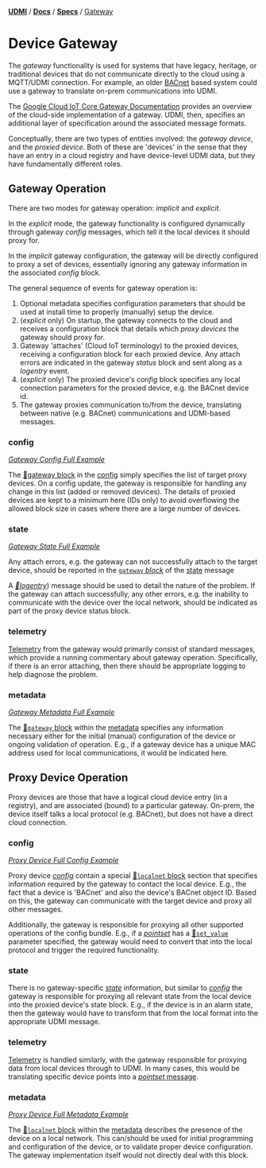 [**UDMI**](../../) / [**Docs**](../) / [**Specs**](./) / [Gateway](#)

# Device Gateway

The _gateway_ functionality is used for systems that have legacy, heritage,
or traditional devices that do not communicate directly to the cloud using
a MQTT/UDMI connection. For example, an older [BACnet](http://www.bacnet.org/)
based system could use a gateway to translate on-prem communications into UDMI.

The
[Google Cloud IoT Core Gateway Documentation](https://cloud.google.com/iot/docs/how-tos/gateways)
provides an overview of the cloud-side implementation of a gateway. UDMI, then,
specifies an additional layer of specification around the associated
message formats.

Conceptually, there are two types of
entities involved: the _gateway device_, and the _proxied device_. Both of
these are 'devices' in the sense that they have an entry in a cloud registry
and have device-level UDMI data, but they have fundamentally different roles.

## Gateway Operation

There are two modes for gateway operation: _implicit_ and _explicit_.

In the _explicit_ mode, the gateway functionality is configured dynamically through
gateway _config_ messages, which tell it the local devices it should proxy for.

In the _implicit_ gateway configuration, the gateway will be directly
configured to proxy a set of devices, essentially ignoring any gateway
information in the associated _config_ block.

The general sequence of events for gateway operation is:
1. Optional metadata specifies configuration parameters that should be used
at install time to properly (manually) setup the device.
2. (_explicit_ only) On startup, the gateway connects to the cloud and receives
a configuration block that details which _proxy devices_ the gateway should proxy for.
4. Gateway 'attaches' (Cloud IoT terminology) to the proxied devices,
receiving a configuration block for each proxied device. Any attach errors are
indicated in the gateway _status_ block and sent along as a _logentry_ event.
5. (_explicit_ only) The proxied device's _config_ block specifies any local
connection parameters for the proxied device, e.g. the BACnet device id.
6. The gateway proxies communication to/from the device, translating between
native (e.g. BACnet) communications and UDMI-based messages.

### config

[_Gateway Config Full Example_](../../tests/schemas/config/gateway.json)

The [🧬gateway block](../../gencode/docs/config.html#gateway) in the [config](../messages/config.md)
simply specifies the list of target proxy devices. On a config update, the gateway is responsible
for handling any change in this list (added or removed devices). The details of proxied devices are
kept to a minimum here (IDs only) to avoid overflowing the allowed block size in cases where there
are a large number of devices.

### state

[_Gateway State Full Example_](../../tests/schemas/state/gateway.json)

Any attach errors, e.g. the gateway can not successfully attach to the target
device, should be reported in the [`gateway` _block_](../../gencode/docs/state.html#gateway) of the [state](../messages/state.md) message

A [_🧬logentry_](../../gencode/docs/events_system.html#logentries)) message should be used to detail
the nature of the problem. If the gateway can attach successfully, any other errors, e.g. the
inability to communicate with the device over the local network, should be indicated as part of the
proxy device status block.

### telemetry

[Telemetry](../messages/event.md) from the gateway would primarily consist of standard messages,
which provide a running commentary about gateway operation. Specifically, if there is an error
attaching, then there should be appropriate logging to help diagnose the problem.

### metadata

[_Gateway Metadata Full Example_](../../tests/schemas/metadata/gateway.json)

The [🧬`gateway` block](../../gencode/docs/metadata.html#gateway) within the [metadata](metadata.md)
specifies any information necessary either for the initial (manual) configuration of the device or
ongoing validation of operation. E.g., if a gateway device has a unique MAC address used for local
communications, it would be indicated here.

## Proxy Device Operation

Proxy devices are those that have a logical cloud device entry (in a registry),
and are associated (bound) to a particular gateway. On-prem, the device
itself talks a local protocol (e.g. BACnet), but does not have a direct
cloud connection.

### config

[_Proxy Device Full Config Example_](../../tests/schemas/config/proxy.json)

Proxy device [_config_](../messages/config.md) contain a special
[🧬`localnet` block](../../gencode/docs/config.html#localnet) section that
specifies information required by the gateway to contact the local device.
E.g., the fact that a device is 'BACnet' and also the device's BACnet object
ID. Based on this, the gateway can communicate with the target device and proxy
all other messages.

Additionally, the gateway is responsible for proxying all other supported operations of the config
bundle. E.g., if a [_pointset_](../messages/pointset.md) has a
[🧬`set_value`](../../gencode/docs/config.html#pointset_points_pattern1_set_value)
parameter specified, the gateway would need to convert that into the local protocol
and trigger the required functionality.

### state

There is no gateway-specific [_state_](../messages/state.md) information, but similar to
[_config_](../messages/config.md) the gateway is responsible for proxying all relevant state from
the local device into the proxied device's state block. E.g., if the device is in an alarm state,
then the gateway would have to transform that from the local format into the appropriate UDMI
message.

### telemetry

[Telemetry](../messages/pointset.md#telemetry) is handled similarly, with the gateway responsible for
proxying data from local devices through to UDMI. In many cases, this would be translating specific
device points into a [_pointset_ message](../../tests/schemas/events_pointset/example.json).

### metadata

[_Proxy Device Full Metadata Example_](../../tests/schemas/metadata/proxy.json)

The [🧬`localnet` block](../../gencode/docs/metadata.html#localnet) within the [metadata](metadata.md)
describes the presence of the device on a local network. This can/should be used for initial
programming and configuration of the device, or to validate proper device configuration. The gateway
implementation itself would not directly deal with this block.
